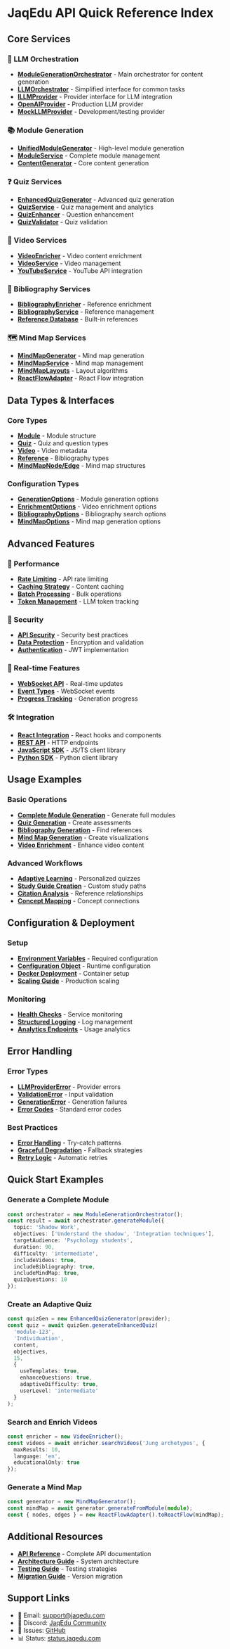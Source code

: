 # JaqEdu API Quick Reference Index

## Core Services

### 🧠 LLM Orchestration
- **[ModuleGenerationOrchestrator](./API_REFERENCE.md#modulegenerationorchestrator)** - Main orchestrator for content generation
- **[LLMOrchestrator](./API_REFERENCE.md#llmorchestrator)** - Simplified interface for common tasks
- **[ILLMProvider](./API_REFERENCE.md#illmprovider-interface)** - Provider interface for LLM integration
- **[OpenAIProvider](./API_REFERENCE.md#openaiprovider)** - Production LLM provider
- **[MockLLMProvider](./API_REFERENCE.md#mockllmprovider)** - Development/testing provider

### 📚 Module Generation
- **[UnifiedModuleGenerator](./API_REFERENCE.md#unifiedmodulegenerator)** - High-level module generation
- **[ModuleService](./API_REFERENCE.md#moduleservice-api)** - Complete module management
- **[ContentGenerator](./API_REFERENCE.md#module-generation-services)** - Core content generation

### ❓ Quiz Services
- **[EnhancedQuizGenerator](./API_REFERENCE.md#enhancedquizgenerator)** - Advanced quiz generation
- **[QuizService](./API_REFERENCE.md#quiz-service-extended-api)** - Quiz management and analytics
- **[QuizEnhancer](./API_REFERENCE.md#quizenhancer)** - Question enhancement
- **[QuizValidator](./API_REFERENCE.md#quizvalidator)** - Quiz validation

### 🎥 Video Services
- **[VideoEnricher](./API_REFERENCE.md#videoenricher)** - Video content enrichment
- **[VideoService](./API_REFERENCE.md#video-service-extended-api)** - Video management
- **[YouTubeService](./API_REFERENCE.md#youtubeservice)** - YouTube API integration

### 📖 Bibliography Services
- **[BibliographyEnricher](./API_REFERENCE.md#bibliographyenricher)** - Reference enrichment
- **[BibliographyService](./API_REFERENCE.md#bibliography-service-extended-api)** - Reference management
- **[Reference Database](./API_REFERENCE.md#reference-database-functions)** - Built-in references

### 🗺️ Mind Map Services
- **[MindMapGenerator](./API_REFERENCE.md#mindmapgenerator)** - Mind map generation
- **[MindMapService](./API_REFERENCE.md#mind-map-service-extended-api)** - Mind map management
- **[MindMapLayouts](./API_REFERENCE.md#mindmaplayouts)** - Layout algorithms
- **[ReactFlowAdapter](./API_REFERENCE.md#reactflowadapter)** - React Flow integration

## Data Types & Interfaces

### Core Types
- **[Module](./API_REFERENCE.md#core-module-types)** - Module structure
- **[Quiz](./API_REFERENCE.md#quiz-types)** - Quiz and question types
- **[Video](./API_REFERENCE.md#video-types)** - Video metadata
- **[Reference](./API_REFERENCE.md#bibliography-types)** - Bibliography types
- **[MindMapNode/Edge](./API_REFERENCE.md#mind-map-types)** - Mind map structures

### Configuration Types
- **[GenerationOptions](./API_REFERENCE.md#generationoptions)** - Module generation options
- **[EnrichmentOptions](./API_REFERENCE.md#enrichmentoptions)** - Video enrichment options
- **[BibliographyOptions](./API_REFERENCE.md#bibliographyoptions)** - Bibliography search options
- **[MindMapOptions](./API_REFERENCE.md#mindmapoptions)** - Mind map generation options

## Advanced Features

### 🚀 Performance
- **[Rate Limiting](./API_REFERENCE.md#rate-limiting-and-token-management)** - API rate limiting
- **[Caching Strategy](./API_REFERENCE.md#caching-strategy)** - Content caching
- **[Batch Processing](./API_REFERENCE.md#batch-processing)** - Bulk operations
- **[Token Management](./API_REFERENCE.md#rate-limiting-and-token-management)** - LLM token tracking

### 🔐 Security
- **[API Security](./API_REFERENCE.md#api-security)** - Security best practices
- **[Data Protection](./API_REFERENCE.md#data-protection)** - Encryption and validation
- **[Authentication](./API_REFERENCE.md#authentication)** - JWT implementation

### 🔄 Real-time Features
- **[WebSocket API](./API_REFERENCE.md#websocket-api)** - Real-time updates
- **[Event Types](./API_REFERENCE.md#event-types)** - WebSocket events
- **[Progress Tracking](./API_REFERENCE.md#generationprogress)** - Generation progress

### 🛠️ Integration
- **[React Integration](./API_REFERENCE.md#react-component-integration)** - React hooks and components
- **[REST API](./API_REFERENCE.md#rest-api-overview)** - HTTP endpoints
- **[JavaScript SDK](./API_REFERENCE.md#javascripttypescript-sdk)** - JS/TS client library
- **[Python SDK](./API_REFERENCE.md#python-sdk)** - Python client library

## Usage Examples

### Basic Operations
- **[Complete Module Generation](./API_REFERENCE.md#complete-module-generation)** - Generate full modules
- **[Quiz Generation](./API_REFERENCE.md#quiz-generation-with-enhancements)** - Create assessments
- **[Bibliography Generation](./API_REFERENCE.md#bibliography-generation)** - Find references
- **[Mind Map Generation](./API_REFERENCE.md#mind-map-generation)** - Create visualizations
- **[Video Enrichment](./API_REFERENCE.md#video-enrichment)** - Enhance video content

### Advanced Workflows
- **[Adaptive Learning](./API_REFERENCE.md#adaptive-question-generation)** - Personalized quizzes
- **[Study Guide Creation](./API_REFERENCE.md#study-guide-generation)** - Custom study paths
- **[Citation Analysis](./API_REFERENCE.md#citation-network-analysis)** - Reference relationships
- **[Concept Mapping](./API_REFERENCE.md#concept-relationship-analysis)** - Concept connections

## Configuration & Deployment

### Setup
- **[Environment Variables](./API_REFERENCE.md#environment-variables)** - Required configuration
- **[Configuration Object](./API_REFERENCE.md#configuration-object)** - Runtime configuration
- **[Docker Deployment](./API_REFERENCE.md#docker-deployment)** - Container setup
- **[Scaling Guide](./API_REFERENCE.md#scaling-considerations)** - Production scaling

### Monitoring
- **[Health Checks](./API_REFERENCE.md#health-checks)** - Service monitoring
- **[Structured Logging](./API_REFERENCE.md#structured-logging)** - Log management
- **[Analytics Endpoints](./API_REFERENCE.md#analytics-endpoints)** - Usage analytics

## Error Handling

### Error Types
- **[LLMProviderError](./API_REFERENCE.md#common-error-types)** - Provider errors
- **[ValidationError](./API_REFERENCE.md#common-error-types)** - Input validation
- **[GenerationError](./API_REFERENCE.md#common-error-types)** - Generation failures
- **[Error Codes](./API_REFERENCE.md#error-codes)** - Standard error codes

### Best Practices
- **[Error Handling](./API_REFERENCE.md#error-handling-best-practices)** - Try-catch patterns
- **[Graceful Degradation](./API_REFERENCE.md#graceful-degradation)** - Fallback strategies
- **[Retry Logic](./API_REFERENCE.md#retry-logic)** - Automatic retries

## Quick Start Examples

### Generate a Complete Module
```typescript
const orchestrator = new ModuleGenerationOrchestrator();
const result = await orchestrator.generateModule({
  topic: 'Shadow Work',
  objectives: ['Understand the shadow', 'Integration techniques'],
  targetAudience: 'Psychology students',
  duration: 90,
  difficulty: 'intermediate',
  includeVideos: true,
  includeBibliography: true,
  includeMindMap: true,
  quizQuestions: 10
});
```

### Create an Adaptive Quiz
```typescript
const quizGen = new EnhancedQuizGenerator(provider);
const quiz = await quizGen.generateEnhancedQuiz(
  'module-123',
  'Individuation',
  content,
  objectives,
  15,
  {
    useTemplates: true,
    enhanceQuestions: true,
    adaptiveDifficulty: true,
    userLevel: 'intermediate'
  }
);
```

### Search and Enrich Videos
```typescript
const enricher = new VideoEnricher();
const videos = await enricher.searchVideos('Jung archetypes', {
  maxResults: 10,
  language: 'en',
  educationalOnly: true
});
```

### Generate a Mind Map
```typescript
const generator = new MindMapGenerator();
const mindMap = await generator.generateFromModule(module);
const { nodes, edges } = new ReactFlowAdapter().toReactFlow(mindMap);
```

## Additional Resources

- **[API Reference](./API_REFERENCE.md)** - Complete API documentation
- **[Architecture Guide](../ARCHITECTURE.md)** - System architecture
- **[Testing Guide](./TESTING.md)** - Testing strategies
- **[Migration Guide](./API_REFERENCE.md#migration-guide)** - Version migration

## Support Links

- 📧 Email: support@jaqedu.com
- 💬 Discord: [JaqEdu Community](https://discord.gg/jaqedu)
- 🐛 Issues: [GitHub](https://github.com/yourusername/jaqedu)
- 📊 Status: [status.jaqedu.com](https://status.jaqedu.com)